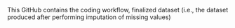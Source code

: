 This GitHub contains the coding workflow, finalized dataset (i.e., the dataset produced after performing imputation of missing values)
